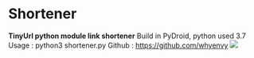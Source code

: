 # Shortener
<b>TinyUrl python module link shortener</b>
Build in PyDroid, python used 3.7
Usage : python3 shortener.py
Github : https://github.com/whyenvy
![](https://github.com/whyenvy/Shortener/blob/main/2021023483_114948.png)

